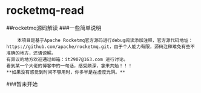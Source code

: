 # rocketmq-read
##rocketmq源码解读
###一些简单说明

        本项目是基于Apache Rocketmq官方源码进行debug阅读添加注释，官方源代码地址：
    https://github.com/apache/rocketmq.git，由于个人能力有限，源码注释难免有些不准确的地方，还请谅解。
    有异议的地方欢迎通过邮箱：it2907@163.com 进行讨论。
    看到某一个大佬的博客中的一句话，感受颇深，拿来共勉！！！
    **如果没有感觉到时间不够用时，你多半是在虚度光阴。**
    
###暂未开始
